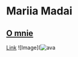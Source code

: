 # Mariia Madai
## [O mnie](https://mariiam224973.github.io/O_mnie/)

[Link](https://www.instagram.com/mariia_mdi/)
![Image](![ava](https://user-images.githubusercontent.com/85885400/122471526-ab9f9e80-cfbf-11eb-836a-12e5477fbaf7.jpg)
